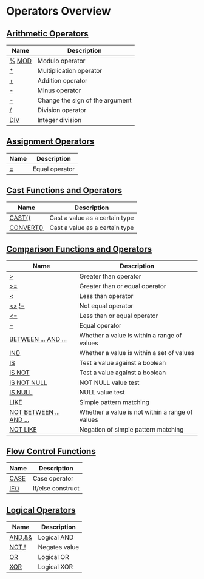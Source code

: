# **Operators Overview**

## [**Arithmetic Operators**](operators/arithmetic-operators/arithmetic-operators-overview.md)

| Name | Description|
|---|-----|
| [%,MOD](operators/arithmetic-operators/mod.md) | Modulo operator |
| [*](operators/arithmetic-operators/multiplication.md) | Multiplication operator |
| [+](operators/arithmetic-operators/addition.md) | Addition operator |
| [-](operators/arithmetic-operators/minus.md) | Minus operator |
| [-](operators/arithmetic-operators/unary-minus.md) | Change the sign of the argument |
| [/](operators/arithmetic-operators/division.md) | Division operator |
| [DIV](operators/arithmetic-operators/div.md) | Integer division |

## [**Assignment Operators**](operators/assignment-operators/assignment-operators-overview.md)

| Name | Description|
|---|-----|
| [=](operators/assignment/equal.md) | Equal operator |

## [**Cast Functions and Operators**](operators/cast-functions-and-operators/cast-functions-and-operators-overview.md)

| Name | Description|
|---|-----|
| [CAST()](operators/cast-functions-and-operators/cast.md) | Cast a value as a certain type |
| [CONVERT()](operators/cast-functions-and-operators/convert.md) | Cast a value as a certain type |

## [**Comparison Functions and Operators**](operators/comparison-functions-and-operators/comparison-functions-and-operators-overview.md)

| Name | Description|
|---|-----|
| [>](operators/comparison-functions-and-operators/greater-than.md) | Greater than operator |
| [>=](operators/comparison-functions-and-operators/greater-than-or-equal.md) | Greater than or equal operator |
| [<](operators/comparison-functions-and-operators/less-than.md) | Less than operator |
| [<>,!=](operators/comparison-functions-and-operators/not-equal.md) | Not equal operator |
| [<=](operators/comparison-functions-and-operators/less-than-or-equal.md) | Less than or equal operator |
| [=](operators/assignment-operators.html#assign-equal.md) | Equal operator |
| [BETWEEN ... AND ...](operators/comparison-functions-and-operators/between.md) | Whether a value is within a range of values |
| [IN()](operators/comparison-functions-and-operators/in.md) | Whether a value is within a set of values |
| [IS](operators/comparison-functions-and-operators/is.md) | Test a value against a boolean |
| [IS NOT](operators/comparison-functions-and-operators/is-not.md) | Test a value against a boolean |
| [IS NOT NULL](operators/comparison-functions-and-operators/is-not-null.md) | NOT NULL value test |
| [IS NULL](operators/comparison-functions-and-operators/is-null.md) | NULL value test |
| [LIKE](operators/string-comparison-functions.html#like.md) | Simple pattern matching |
| [NOT BETWEEN ... AND ...](operators/comparison-functions-and-operators/not-between.md) | Whether a value is not within a range of values |
| [NOT LIKE](operators/string-comparison-functions.html#not-like.md) | Negation of simple pattern matching |

## [**Flow Control Functions**](operators/flow-control-functions/flow-control-functions-overview.md)

| Name | Description|
|---|-----|
| [CASE](operators/flow-control-functions/case.md) | Case operator |
| [IF()](operators/flow-control-functions/function_if.md) | If/else construct |

## [**Logical Operators**](operators/logical-operators/logical-operators-overview.md)

| Name | Description|
|---|-----|
| [AND,&&](operators/logical-operators/and.md) | Logical AND |
| [NOT,!](operators/logical-operators/not.md) | Negates value |
| [OR](operators/logical-operators/or.md) | Logical OR |
| [XOR](operators/logical-operators/xor.md) | Logical XOR |
